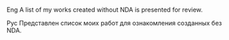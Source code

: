 # 
Eng
A list of my works created without NDA is presented for review.

Рус
Представлен список моих работ для ознакомления созданных без NDA.
